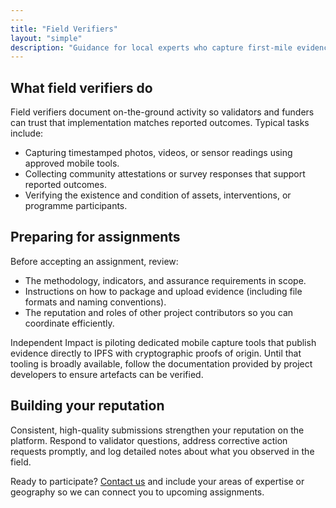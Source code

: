 ```yaml
---
---
title: "Field Verifiers"
layout: "simple"
description: "Guidance for local experts who capture first-mile evidence and confirm activity on the ground."
---
```


## What field verifiers do

Field verifiers document on-the-ground activity so validators and funders can trust that implementation matches reported outcomes. Typical tasks include:

- Capturing timestamped photos, videos, or sensor readings using approved mobile tools.
- Collecting community attestations or survey responses that support reported outcomes.
- Verifying the existence and condition of assets, interventions, or programme participants.

## Preparing for assignments

Before accepting an assignment, review:

- The methodology, indicators, and assurance requirements in scope.
- Instructions on how to package and upload evidence (including file formats and naming conventions).
- The reputation and roles of other project contributors so you can coordinate efficiently.

Independent Impact is piloting dedicated mobile capture tools that publish evidence directly to IPFS with cryptographic proofs of origin. Until that tooling is broadly available, follow the documentation provided by project developers to ensure artefacts can be verified.

## Building your reputation

Consistent, high-quality submissions strengthen your reputation on the platform. Respond to validator questions, address corrective action requests promptly, and log detailed notes about what you observed in the field.

Ready to participate? [Contact us](/contact/how-to-engage/) and include your areas of expertise or geography so we can connect you to upcoming assignments.
